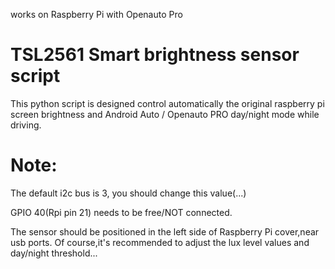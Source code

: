 works on Raspberry Pi with Openauto Pro
# TSL2561 Smart brightness sensor script

This python script is designed control automatically the original raspberry pi screen brightness and Android Auto / Openauto PRO day/night mode while driving.


# Note: 
The default i2c bus is 3, you should change this value(...)

GPIO 40(Rpi pin 21) needs to be free/NOT connected.


The sensor should be positioned in the left side of Raspberry Pi cover,near usb ports. 
Of course,it's recommended to adjust the lux level values and day/night threshold...


